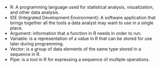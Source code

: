 - R: A programming language used for statistical analysis, visualization, and other data analysis.
- IDE (Integrated Development Environment): A software application that brings together all the tools a data analyst may want to use in a single place.
- Argument: information that a function in R needs in order to run.
- Variable: is a representation of a value in R that can be stored for use later during programming.
- Vector: is a group of data elements of the same type stored in a sequence in R.
- Pipe: is a tool in R for expressing a sequence of multiple operations.
